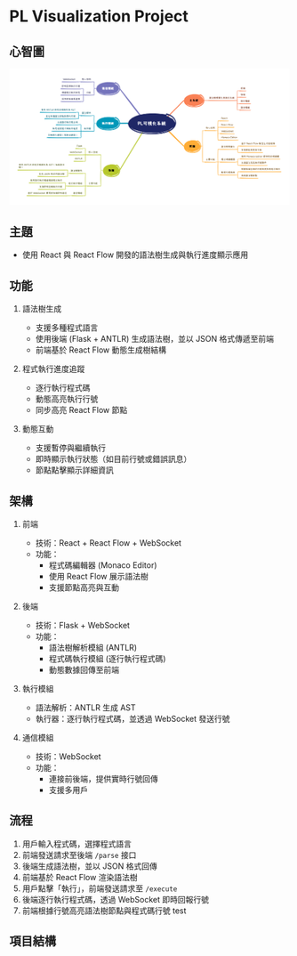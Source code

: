 # PL Visualization Project

## 心智圖
![XMIND](/IMGS/XMIND.png)

## 主題
- 使用 React 與 React Flow 開發的語法樹生成與執行進度顯示應用

## 功能
1. 語法樹生成
   - 支援多種程式語言
   - 使用後端 (Flask + ANTLR) 生成語法樹，並以 JSON 格式傳遞至前端
   - 前端基於 React Flow 動態生成樹結構

2. 程式執行進度追蹤
   - 逐行執行程式碼
   - 動態高亮執行行號
   - 同步高亮 React Flow 節點

3. 動態互動
   - 支援暫停與繼續執行
   - 即時顯示執行狀態（如目前行號或錯誤訊息）
   - 節點點擊顯示詳細資訊

## 架構
1. 前端
   - 技術：React + React Flow + WebSocket
   - 功能：
     - 程式碼編輯器 (Monaco Editor)
     - 使用 React Flow 展示語法樹
     - 支援節點高亮與互動

2. 後端
   - 技術：Flask + WebSocket
   - 功能：
     - 語法樹解析模組 (ANTLR)
     - 程式碼執行模組 (逐行執行程式碼)
     - 動態數據回傳至前端

3. 執行模組
   - 語法解析：ANTLR 生成 AST
   - 執行器：逐行執行程式碼，並透過 WebSocket 發送行號

4. 通信模組
   - 技術：WebSocket
   - 功能：
     - 連接前後端，提供實時行號回傳
     - 支援多用戶

## 流程
1. 用戶輸入程式碼，選擇程式語言
2. 前端發送請求至後端 `/parse` 接口
3. 後端生成語法樹，並以 JSON 格式回傳
4. 前端基於 React Flow 渲染語法樹
5. 用戶點擊「執行」，前端發送請求至 `/execute`
6. 後端逐行執行程式碼，透過 WebSocket 即時回報行號
7. 前端根據行號高亮語法樹節點與程式碼行號
test
## 項目結構
<!-- PROJECT TREE START -->

<!-- PROJECT TREE END -->
